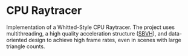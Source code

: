 # CPU Raytracer

Implementation of a Whitted-Style CPU Raytracer.
The project uses multithreading, a high quality acceleration structure ([SBVH](https://www.nvidia.com/docs/IO/77714/sbvh.pdf)), and data-oriented design to achieve high frame rates, even in scenes with large triangle counts.

